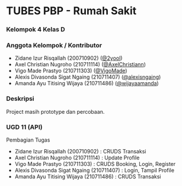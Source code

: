 # TUBES PBP - Rumah Sakit

### Kelompok 4 Kelas D

### Anggota Kelompok / Kontributor
- Zidane Izur Risqallah (200710902) ([@2yool](https://github.com/2yool))
- Axel Christian Nugroho (210711114) ([@AxelChristiann](https://github.com/AxelChristiann))
- Vigo Made Prastyo (210711303) ([@VigoMade](https://github.com/VigoMade))
- Alexis Divasonda Sigat Ngaing (210711407) ([@alexisngaing](https://github.com/alexisngaing))
- Amanda Ayu Titising Wijaya (210711486) ([@wijayaamanda](https://github.com/wijayaamanda))

### Deskripsi 
Project masih prototype dan percobaan.

### UGD 11 (API)
Pembagian Tugas 
- Zidane Izur Risqallah (200710902) : CRUDS Transaksi
- Axel Christian Nugroho (210711114) : Update Profile
- Vigo Made Prastyo (210711303) : CRUDS Booking, Login, Register
- Alexis Divasonda Sigat Ngaing (210711407) : Login, Tampil Profile
- Amanda Ayu Titising Wijaya (210711486) : CRUDS Transaksi


